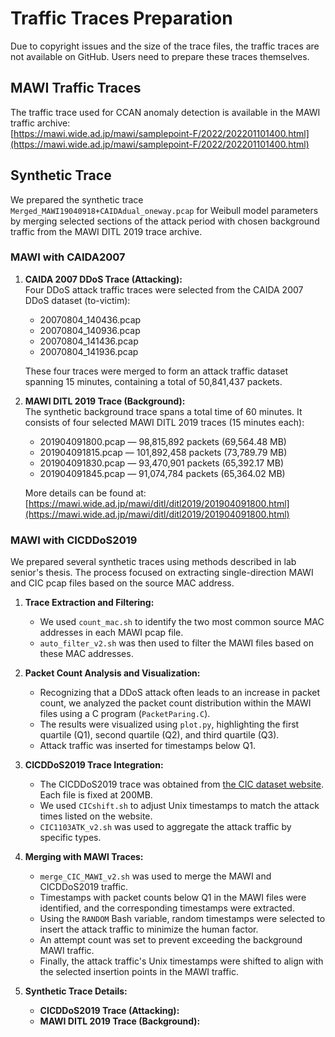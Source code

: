 # Traffic Traces Preparation

Due to copyright issues and the size of the trace files, the traffic traces are not available on GitHub. Users need to prepare these traces themselves.

## MAWI Traffic Traces

The traffic trace used for CCAN anomaly detection is available in the MAWI traffic archive:  
[https://mawi.wide.ad.jp/mawi/samplepoint-F/2022/202201101400.html](https://mawi.wide.ad.jp/mawi/samplepoint-F/2022/202201101400.html)

## Synthetic Trace 

We prepared the synthetic trace `Merged_MAWI19040918+CAIDAdual_oneway.pcap` for Weibull model parameters by merging selected sections of the attack period with chosen background traffic from the MAWI DITL 2019 trace archive.

### MAWI with CAIDA2007

1. **CAIDA 2007 DDoS Trace (Attacking):**  
   Four DDoS attack traffic traces were selected from the CAIDA 2007 DDoS dataset (to-victim):
   - 20070804_140436.pcap
   - 20070804_140936.pcap
   - 20070804_141436.pcap
   - 20070804_141936.pcap
   
   These four traces were merged to form an attack traffic dataset spanning 15 minutes, containing a total of 50,841,437 packets.

2. **MAWI DITL 2019 Trace (Background):**  
   The synthetic background trace spans a total time of 60 minutes. It consists of four selected MAWI DITL 2019 traces (15 minutes each):
   - 201904091800.pcap — 98,815,892 packets (69,564.48 MB)
   - 201904091815.pcap — 101,892,458 packets (73,789.79 MB)
   - 201904091830.pcap — 93,470,901 packets (65,392.17 MB)
   - 201904091845.pcap — 91,074,784 packets (65,364.02 MB)
   
   More details can be found at:  
   [https://mawi.wide.ad.jp/mawi/ditl/ditl2019/201904091800.html](https://mawi.wide.ad.jp/mawi/ditl/ditl2019/201904091800.html)

### MAWI with CICDDoS2019
We prepared several synthetic traces using methods described in lab senior's thesis. The process focused on extracting single-direction MAWI and CIC pcap files based on the source MAC address.

1. **Trace Extraction and Filtering:**
   - We used `count_mac.sh` to identify the two most common source MAC addresses in each MAWI pcap file.
   - `auto_filter_v2.sh` was then used to filter the MAWI files based on these MAC addresses.

2. **Packet Count Analysis and Visualization:**
   - Recognizing that a DDoS attack often leads to an increase in packet count, we analyzed the packet count distribution within the MAWI files using a C program (`PacketParing.C`).
   - The results were visualized using `plot.py`, highlighting the first quartile (Q1), second quartile (Q2), and third quartile (Q3).
   - Attack traffic was inserted for timestamps below Q1.

3. **CICDDoS2019 Trace Integration:**
   - The CICDDoS2019 trace was obtained from [the CIC dataset website](https://www.unb.ca/cic/datasets/ddos-2019.html). Each file is fixed at 200MB.
   - We used `CICshift.sh` to adjust Unix timestamps to match the attack times listed on the website.
   - `CIC1103ATK_v2.sh` was used to aggregate the attack traffic by specific types.

4. **Merging with MAWI Traces:**
   - `merge_CIC_MAWI_v2.sh` was used to merge the MAWI and CICDDoS2019 traffic.
   - Timestamps with packet counts below Q1 in the MAWI files were identified, and the corresponding timestamps were extracted.
   - Using the `RANDOM` Bash variable, random timestamps were selected to insert the attack traffic to minimize the human factor.
   - An attempt count was set to prevent exceeding the background MAWI traffic.
   - Finally, the attack traffic's Unix timestamps were shifted to align with the selected insertion points in the MAWI traffic.
5. **Synthetic Trace Details:**
   - **CICDDoS2019 Trace (Attacking):**
   - **MAWI DITL 2019 Trace (Background):**
